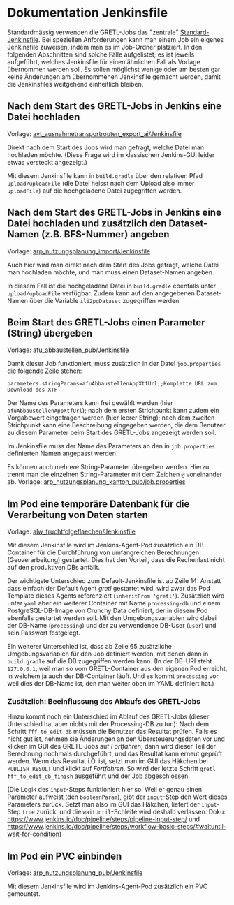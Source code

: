 # Dokumentation Jenkinsfile

Standardmässig verwenden die GRETL-Jobs
das "zentrale" [Standard-Jenkinsfile](Jenkinsfile).
Bei speziellen Anforderungen kann man einem Job
ein eigenes Jenkinsfile zuweisen,
indem man es im Job-Ordner platziert.
In den folgenden Abschnitten sind solche Fälle aufgelistet;
es ist jeweils aufgeführt, welches Jenkinsfile für einen ähnlichen Fall
als Vorlage übernommen werden soll.
Es sollen möglichst wenige oder am besten gar keine Änderungen
am übernommenen Jenkinsfile gemacht werden,
damit die Jenkinsfiles weitgehend einheitlich bleiben.

## Nach dem Start des GRETL-Jobs in Jenkins eine Datei hochladen

Vorlage: [avt_ausnahmetransportrouten_export_ai/Jenkinsfile](avt_ausnahmetransportrouten_export_ai/Jenkinsfile)

Direkt nach dem Start des Jobs wird man gefragt,
welche Datei man hochladen möchte.
(Diese Frage wird im klassischen Jenkins-GUI leider etwas versteckt angezeigt.)

Mit diesem Jenkinsfile kann in `build.gradle`
über den relativen Pfad `upload/uploadFile`
(die Datei heisst nach dem Upload also immer `uploadFile`)
auf die hochgeladene Datei zugegriffen werden.

## Nach dem Start des GRETL-Jobs in Jenkins eine Datei hochladen und zusätzlich den Dataset-Namen (z.B. BFS-Nummer) angeben

Vorlage: [arp_nutzungsplanung_import/Jenkinsfile](arp_nutzungsplanung_import/Jenkinsfile)

Auch hier wird man direkt nach dem Start des Jobs gefragt,
welche Datei man hochladen möchte, und man muss einen Dataset-Namen angeben.

In diesem Fall ist die hochgeladene Datei in `build.gradle`
ebenfalls unter `upload/uploadFile` verfügbar.
Zudem kann auf den angegebenen Dataset-Namen
über die Variable `ili2pgDataset` zugegriffen werden.

## Beim Start des GRETL-Jobs einen Parameter (String) übergeben

Vorlage: [afu_abbaustellen_pub/Jenkinsfile](afu_abbaustellen_pub/Jenkinsfile)

Damit dieser Job funktioniert, muss zusätzlich in der Datei `job.properties`
die folgende Zeile stehen:

```
parameters.stringParams=afuAbbaustellenAppXtfUrl;;Komplette URL zum Download des XTF
```

Der Name des Parameters kann frei gewählt werden
(hier `afuAbbaustellenAppXtfUrl`);
nach dem ersten Strichpunkt kann zudem ein Vorgabewert eingetragen werden
(hier leerer String);
nach dem zweiten Strichpunkt kann eine Beschreibung eingegeben werden,
die dem Benutzer zu diesem Parameter
beim Start des GRETL-Jobs angezeigt werden soll.

Im Jenkinsfile muss der Name des Parameters an den
in `job.properties` definierten Namen angepasst werden.

Es können auch mehrere String-Parameter übergeben werden.
Hierzu trennt man die einzelnen String-Parameter
mit dem Zeichen `@` voneinander ab.
Vorlage: [arp_nutzungsplanung_kanton_pub/job.properties](arp_nutzungsplanung_kanton_pub/job.properties)

## Im Pod eine temporäre Datenbank für die Verarbeitung von Daten starten

Vorlage: [alw_fruchtfolgeflaechen/Jenkinsfile](alw_fruchtfolgeflaechen/Jenkinsfile)

Mit diesem Jenkinsfile wird im Jenkins-Agent-Pod zusätzlich ein DB-Container
für die Durchführung von umfangreichen Berechnungen (Geoverarbeitung) gestartet.
Dies hat den Vorteil,
dass die Rechenlast nicht auf den produktiven DBs anfällt.

Der wichtigste Unterschied zum Default-Jenkinsfile ist ab Zeile 14:
Anstatt dass einfach der Default Agent *gretl* gestartet wird,
wird zwar das Pod Template dieses Agents referenziert (`inheritFrom 'gretl'`).
Zusätzlich wird unter `yaml` aber ein weiterer Container
mit Name `processing-db` und einem PostgreSQL-DB-Image
von Crunchy Data definiert,
der in diesem Pod ebenfalls gestartet werden soll.
Mit den Umgebungsvariablen wird dabei der DB-Name (`processing`)
und der zu verwendende DB-User (`user`) und sein Passwort festgelegt.

Ein weiterer Unterschied ist, dass ab Zeile 65 zusätzliche Umgebungsvariablen
für den Job definiert werden,
mit denen dann in `build.gradle` auf die DB zugegriffen werden kann.
(In der DB-URI steht `127.0.0.1`, weil man so vom GRETL-Container aus
den eigenen Pod erreicht, in welchem ja auch der DB-Container läuft.
Und es kommt `processing` vor, weil dies der DB-Name ist,
den man weiter oben im YAML definiert hat.)

### Zusätzlich: Beeinflussung des Ablaufs des GRETL-Jobs

Hinzu kommt noch ein Unterschied im Ablauf des GRETL-Jobs
(dieser Unterschied hat aber nichts mit der Processing-DB zu tun):
Nach dem Schritt `fff_to_edit_db`
müssen die Benutzer das Resultat prüfen.
Falls es nicht gut ist, nehmen sie Änderungen an den Übersteuerungsdaten vor
und klicken im GUI des GRETL-Jobs auf *Fortfahren*;
dann wird dieser Teil der Berechnung nochmals durchgeführt,
und das Resultat kann erneut geprüft werden.
Wenn das Resultat i.O. ist, setzt man im GUI das Häkchen bei `PUBLISH_RESULT`
und klickt auf *Fortfahren*.
So wird der letzte Schritt `gretl fff_to_edit_db_finish` ausgeführt
und der Job abgeschlossen.

(Die Logik des `input`-Steps funktioniert hier so:
Weil er genau einen Parameter aufweist (den `booleanParam`),
gibt der `input`-Step den Wert dieses Parameters zurück.
Setzt man also im GUI das Häkchen, liefert der `input`-Step `true` zurück,
und die `waitUntil`-Schleife wird deshalb verlassen.
Doku: https://www.jenkins.io/doc/pipeline/steps/pipeline-input-step/ und
https://www.jenkins.io/doc/pipeline/steps/workflow-basic-steps/#waituntil-wait-for-condition)

## Im Pod ein PVC einbinden

Vorlage: [arp_nutzungsplanung_pub/Jenkinsfile](arp_nutzungsplanung_pub/Jenkinsfile)

Mit diesem Jenkinsfile wird im Jenkins-Agent-Pod zusätzlich ein PVC gemountet.


